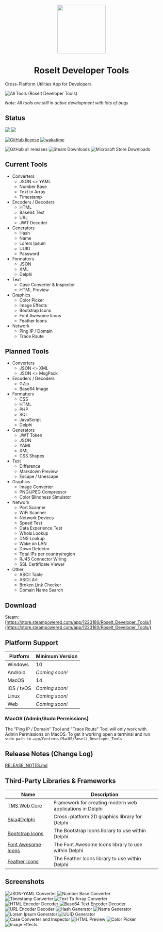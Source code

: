 <p align="center">
  <img width="160" align="center" src="/Assets/Logo.png">
</p>
<h1 align="center">
  Roselt Developer Tools
</h1>

Cross-Platform Utilities App for Developers.

![All Tools (Roselt Developer Tools)](https://github.com/shaunroselt/Roselt-Developer-Tools/assets/5418178/a39f035c-686d-4b47-879c-2d0124667b82)


_Note: All tools are still in active development with lots of bugs_


## Status
![](https://tokei.rs/b1/github/shaunroselt/Roselt-Developer-Tools?category=code)
![](https://tokei.rs/b1/github/shaunroselt/Roselt-Developer-Tools?category=files)

[![GitHub license](https://img.shields.io/badge/license-MIT-blue.svg)](https://raw.githubusercontent.com/shaunroselt/Roselt-Developer-Tools/master/LICENSE)
[![wakatime](https://wakatime.com/badge/github/shaunroselt/Roselt-Developer-Tools.svg)](https://wakatime.com/badge/github/shaunroselt/Roselt-Developer-Tools)

![GitHub all releases](https://img.shields.io/github/downloads/ShaunRoselt/Roselt-Developer-Tools/total?label=Github%20Downloads)
![Steam Downloads](https://img.shields.io/badge/Steam_Downloads-15K-green)
![Microsoft Store Downloads](https://img.shields.io/badge/Microsoft_Store_Downloads-30K-green)


## Current Tools
- Converters
  - JSON <> YAML
  - Number Base
  - Text to Array
  - Timestamp
- Encoders / Decoders
  - HTML
  - Base64 Text
  - URL 
  - JWT Decoder
- Generators
  - Hash
  - Name
  - Lorem Ipsum
  - UUID
  - Password
- Formatters
  - JSON
  - XML
  - Delphi
- Text
  - Case Converter & Inspector
  - HTML Preview
- Graphics
  - Color Picker
  - Image Effects
  - Bootstrap Icons
  - Font Awesome Icons
  - Feather Icons
- Network
  - Ping IP / Domain
  - Trace Route


## Planned Tools
- Converters
  - JSON <> XML
  - JSON <> MsgPack
- Encoders / Decoders
  - GZip
  - Base64 Image
- Formatters
  - CSS
  - HTML
  - PHP
  - SQL
  - JavaScript
  - Delphi
- Generators
  - JWT Token
  - JSON
  - YAML
  - XML
  - CSS Shapes
- Text
  - Difference
  - Markdown Preview
  - Escape / Unescape
- Graphics
  - Image Converter
  - PNG/JPEG Compressor
  - Color Blindness Simulator
- Network
  - Port Scanner
  - WiFi Scanner
  - Network Devices
  - Speed Test
  - Data Experience Test
  - Whois Lookup
  - DNS Lookup
  - Wake on LAN
  - Down Detector
  - Total IPs per country/region
  - RJ45 Connector Wiring
  - SSL Certificate Viewer
- Other
  - ASCII Table
  - ASCII Art
  - Broken Link Checker
  - Domain Name Search
 

## Download
Steam: [https://store.steampowered.com/app/1223180/Roselt_Developer_Tools/](https://store.steampowered.com/app/1223180/Roselt_Developer_Tools/)


## Platform Support

| Platform   | Minimum Version            |
| ---------- | -------------------------- |
| Windows    | 10                         |
| Android    | *Coming soon!*             |
| MacOS      | 14                         |
| iOS / tvOS | *Coming soon!*             |
| Linux      | *Coming soon!*             |
| Web        | *Coming soon!*             |


### MacOS (Admin/Sudo Permissions)
The "Ping IP / Domain" Tool and "Trace Route" Tool will only work with Admin Permissions on MacOS. To get it working open a terminal and run `sudo path-to.app/Contents/MacOS/Roselt_Developer_Tools`

## Release Notes (Change Log)
[RELEASE_NOTES.md](https://github.com/shaunroselt/Roselt-Developer-Tools/blob/master/RELEASE_NOTES.md)

## Third-Party Libraries & Frameworks

| Name                                                                           | Description                                              |
| ------------------------------------------------------------------------------ | -------------------------------------------------------- |
| [TMS Web Core](https://www.tmssoftware.com/site/tmswebcore.asp)                | Framework for creating modern web applications in Delphi |
| [Skia4Delphi](https://github.com/skia4delphi/skia4delphi)                      | Cross-platform 2D graphics library for Delphi            |
| [Bootstrap Icons](https://github.com/shaunroselt/Delphi-Bootstrap-Icons)       | The Bootstrap Icons library to use within Delphi         |
| [Font Awesome Icons](https://github.com/shaunroselt/Delphi-Font-Awesome-Icons) | The Font Awesome Icons library to use within Delphi      |
| [Feather Icons](https://github.com/shaunroselt/Delphi-Feather-Icons)           | The Feather Icons library to use within Delphi           |


## Screenshots
![JSON-YAML Converter](https://user-images.githubusercontent.com/5418178/215146229-9509d54d-e2c5-4864-b9b6-9509efef440a.png)
![Number Base Converter](https://user-images.githubusercontent.com/5418178/215146490-fbb70284-fd7e-45ee-bc69-d48f0e1e9d31.png)
![Timestamp Converter](https://github.com/shaunroselt/Roselt-Developer-Tools/assets/5418178/330dacf8-ecc5-455e-a573-0f21ac9d8f98)
![Text To Array Converter](https://github.com/shaunroselt/Roselt-Developer-Tools/assets/5418178/233eda2d-3ac6-4429-bbea-c54f9d876d80)
![HTML Encoder Decoder](https://user-images.githubusercontent.com/5418178/215146540-fef7c199-3541-452a-88b7-f21ce5f53271.png)
![Base64 Text Encoder Decoder](https://user-images.githubusercontent.com/5418178/215146820-04940bd2-b846-4844-996e-48be9988fe18.png)
![URL Encoder Decoder](https://user-images.githubusercontent.com/5418178/215146752-f46d8325-2db4-44d9-960f-aabac9293632.png)
![Hash Generator](https://user-images.githubusercontent.com/5418178/215146878-1d619efe-282a-4912-8385-8fa19f43ac72.png)
![Name Generator](https://user-images.githubusercontent.com/5418178/215146889-d5b3bc56-edab-4e27-ad5b-f25d9a17df5d.png)
![Lorem Ipsum Generator](https://user-images.githubusercontent.com/5418178/215146921-18c49f70-67ca-4c8f-809b-f0481f8351a5.png)
![UUID Generator](https://user-images.githubusercontent.com/5418178/215146939-59087ff8-7597-47e2-a408-73ce988b2240.png)
![Case Converter and Inspector](https://user-images.githubusercontent.com/5418178/215146962-61c0320e-eb54-44de-b864-ce7e2dbe22be.png)
![HTML Preview](https://github.com/shaunroselt/Roselt-Developer-Tools/assets/5418178/81fca76a-1af0-4d15-95f8-3c230056f62a)
![Color Picker](https://github.com/shaunroselt/Roselt-Developer-Tools/assets/5418178/357402f9-af5a-4055-acf5-d6d9ed8d40e8)
![Image Effects](https://github.com/shaunroselt/Roselt-Developer-Tools/assets/5418178/5855784d-e7c7-4a9c-a3e4-50299cebec8c)

  
